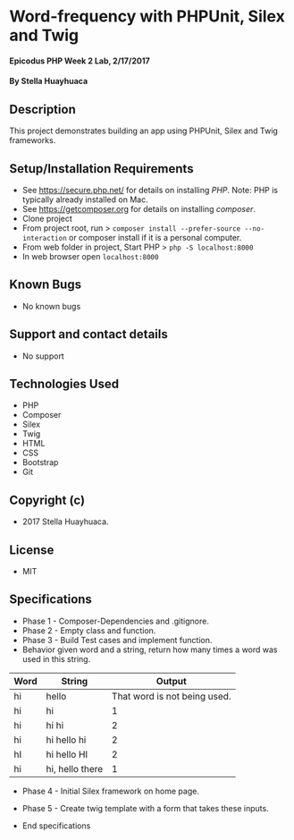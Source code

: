 # Word-frequency with PHPUnit, Silex and Twig

#### Epicodus PHP Week 2 Lab, 2/17/2017

#### By Stella Huayhuaca

## Description

This project demonstrates building an app using PHPUnit, Silex and Twig frameworks.

## Setup/Installation Requirements
* See https://secure.php.net/ for details on installing _PHP_.  Note: PHP is typically already installed on Mac.
* See https://getcomposer.org for details on installing _composer_.
* Clone project
* From project root, run > `composer install --prefer-source --no-interaction` or composer install if it is a personal computer.
* From web folder in project, Start PHP > `php -S localhost:8000`
* In web browser open `localhost:8000`

## Known Bugs
* No known bugs

## Support and contact details
* No support

## Technologies Used
* PHP
* Composer
* Silex
* Twig
* HTML
* CSS
* Bootstrap
* Git

## Copyright (c)
* 2017 Stella Huayhuaca.

## License
* MIT

## Specifications
* Phase 1 - Composer-Dependencies and .gitignore.
* Phase 2 - Empty class and function.
* Phase 3 - Build Test cases and implement function.
* Behavior given word and a string, return how many times a word was used in this string.

| Word         | String                     | Output                           |
|--------------|----------------------------|-------------------------------------|
| hi           | hello                      |  That word is not being used.|
| hi           | hi                         |  1                                 |
| hi           | hi hi                      |  2                                  |
| hi           | hi hello hi                |  2                                  |
| hI           | hi hello HI                |  2                                  |
| hi| hi, hello there |1|

* Phase 4 - Initial Silex framework on home page.
* Phase 5 - Create twig template with a form that takes these inputs.

* End specifications
